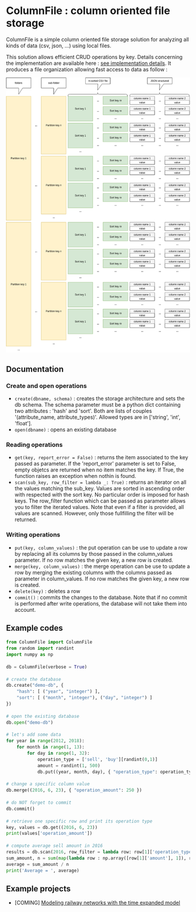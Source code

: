 # ColumnFile : column oriented file storage

ColumnFile is a simple column oriented file storage solution for analyzing all kinds of data (csv, json, ...) using local files.

This solution allows efficient CRUD operations by key. Details concerning the implementation are available here : [see implementation details](https://operations-research.blog/2018/07/08/building-a-local-column-oriented-database-in-python/). It produces a file organization allowing fast access to data as follow : 

![How data is organized by column-file](src/structure.png)

## Documentation

### Create and open operations
- `create(dbname, schema)` : creates the storage architecture and sets the db schema. The schema parameter must be a python dict containing two attributes : 'hash' and 'sort'. Both are lists of couples '(attribute_name, attribute_types)'. Allowed types are in ['string', 'int', 'float'].
- `open(dbname)` : opens an existing database

### Reading operations

- `get(key, report_error = False)` : returns the item associated to the key passed as parameter. If the 'report_error' parameter is set to False, empty objetcs are returned when no item matches the key. If True, the function raises an exception when nothin is found.
- `scan(sub_key, row_filter = lambda _: True)` : returns an iterator on all the values matching the sub_key. Values are sorted in ascending order with respected with the sort key. No particular order is imposed for hash keys. The row_filter function which can be passed as parameter allows you to filter the iterated values. Note that even if a filter is provided, all values are scanned. However, only those fullfilling the filter will be returned. 

### Writing operations

- `put(key, column_values)` : the put operation can be use to update a row by replacing all its columns by those passed in the column_values parameter. If no row matches the given key, a new row is created. 
- `merge(key, column_values)` : the merge operation can be use to update a row by merging the existing columns with the columns passed as parameter in column_values. If no row matches the given key, a new row is created. 
- `delete(key)` : deletes a row
- `commit()` : commits the changes to the database. Note that if no commit is performed after write operations, the database will not take them into account. 

## Example codes

```python
from ColumnFile import ColumnFile
from random import randint
import numpy as np

db = ColumnFile(verbose = True)

# create the database
db.create("demo-db", {
    "hash": [ ("year", "integer") ],
    "sort": [ ("month", "integer"), ("day", "integer") ]
})

# open the existing database
db.open("demo-db")

# let's add some data
for year in range(2012, 2018):
    for month in range(1, 13):
        for day in range(1, 32):
            operation_type = ['sell', 'buy'][randint(0,1)]
            amount = randint(1, 500)
            db.put((year, month, day), { "operation_type": operation_type, "amount": amount })

# change a specific column value
db.merge((2016, 6, 23), { "operation_amount": 250 })

# do NOT forget to commit
db.commit()

# retrieve one specific row and print its operation type
key, values = db.get((2016, 6, 23))
print(values['operation_amount'])

# compute average sell amount in 2016
results = db.scan(2016, row_filter = lambda row: row[1]['operation_type'] == 'sell')
sum_amount, n = sum(map(lambda row : np.array([row[1]['amount'], 1]), results))
average = sum_amount / n
print('Average = ', average)

```

## Example projects

- [COMING] [Modeling railway networks with the time expanded model](http://operations-research.blog)

